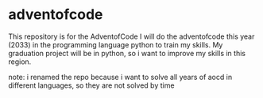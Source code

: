 # adventofcode

This repository is for the AdventofCode 
I will do the adventofcode this year (2033) in the programming language python to train my skills.
My graduation project will be in python, so i want to improve my skills in this region.

note: i renamed the repo because i want to solve all years of aocd
in different languages, so they are not solved by time
